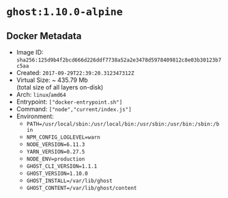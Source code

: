 # `ghost:1.10.0-alpine`

## Docker Metadata

- Image ID: `sha256:125d9b4f2bcd666d226ddf7738a52a2e3478d5978409812c8e03b30123b7c5aa`
- Created: `2017-09-29T22:39:20.312347312Z`
- Virtual Size: ~ 435.79 Mb  
  (total size of all layers on-disk)
- Arch: `linux`/`amd64`
- Entrypoint: `["docker-entrypoint.sh"]`
- Command: `["node","current/index.js"]`
- Environment:
  - `PATH=/usr/local/sbin:/usr/local/bin:/usr/sbin:/usr/bin:/sbin:/bin`
  - `NPM_CONFIG_LOGLEVEL=warn`
  - `NODE_VERSION=6.11.3`
  - `YARN_VERSION=0.27.5`
  - `NODE_ENV=production`
  - `GHOST_CLI_VERSION=1.1.1`
  - `GHOST_VERSION=1.10.0`
  - `GHOST_INSTALL=/var/lib/ghost`
  - `GHOST_CONTENT=/var/lib/ghost/content`
